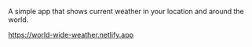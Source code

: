 A simple app that shows current weather in your location and around the world.

https://world-wide-weather.netlify.app

